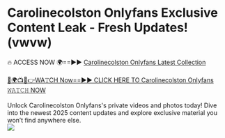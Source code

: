 # Carolinecolston Onlyfans Exclusive Content Leak - Fresh Updates! (vwvw)

🔥 ACCESS NOW 🌍==►► <a href="https://tinyurl.com/kvy9nzfs" rel="nofollow">Carolinecolston Onlyfans Latest Collection</a>
<br><br>
[🔴🌍📺📱👉WA𝚃CH Now==►► CLICK HERE TO Carolinecolston Onlyfans 𝚆𝙰𝚃𝙲𝙷 NOW](https://tinyurl.com/kvy9nzfs)
<br><br>
Unlock Carolinecolston Onlyfans's private videos and photos today! Dive into the newest 2025 content updates and explore exclusive material you won’t find anywhere else.
<br>
<a href="https://tinyurl.com/kvy9nzfs" rel="nofollow" data-target="animated-image.originalLink"><img src="https://camo.githubusercontent.com/8a4f000d20f83aca3bf7ec5f350d767afa0574a8a352519fd8cfa583a6f93a33/68747470733a2f2f692e696d6775722e636f6d2f644a486b345a712e676966" data-canonical-src="https://i.imgur.com/dJHk4Zq.gif" style="max-width: 100%; display: inline-block;" data-target="animated-image.originalImage"></a>
<br>
